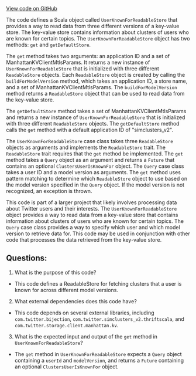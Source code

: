 [View code on GitHub](https://github.com/misbahsy/the-algorithm/src/scala/com/twitter/simclusters_v2/summingbird/stores/UserKnownForReadableStore.scala)

The code defines a Scala object called `UserKnownForReadableStore` that provides a way to read data from three different versions of a key-value store. The key-value store contains information about clusters of users who are known for certain topics. The `UserKnownForReadableStore` object has two methods: `get` and `getDefaultStore`. 

The `get` method takes two arguments: an application ID and a set of ManhattanKVClientMtlsParams. It returns a new instance of `UserKnownForReadableStore` that is initialized with three different `ReadableStore` objects. Each `ReadableStore` object is created by calling the `buildForModelVersion` method, which takes an application ID, a store name, and a set of ManhattanKVClientMtlsParams. The `buildForModelVersion` method returns a `ReadableStore` object that can be used to read data from the key-value store. 

The `getDefaultStore` method takes a set of ManhattanKVClientMtlsParams and returns a new instance of `UserKnownForReadableStore` that is initialized with three different `ReadableStore` objects. The `getDefaultStore` method calls the `get` method with a default application ID of "simclusters_v2". 

The `UserKnownForReadableStore` case class takes three `ReadableStore` objects as arguments and implements the `ReadableStore` trait. The `ReadableStore` trait requires that the `get` method be implemented. The `get` method takes a `Query` object as an argument and returns a `Future` that contains an optional `ClustersUserIsKnownFor` object. The `Query` case class takes a user ID and a model version as arguments. The `get` method uses pattern matching to determine which `ReadableStore` object to use based on the model version specified in the `Query` object. If the model version is not recognized, an exception is thrown. 

This code is part of a larger project that likely involves processing data about Twitter users and their interests. The `UserKnownForReadableStore` object provides a way to read data from a key-value store that contains information about clusters of users who are known for certain topics. The `Query` case class provides a way to specify which user and which model version to retrieve data for. This code may be used in conjunction with other code that processes the data retrieved from the key-value store.
## Questions: 
 1. What is the purpose of this code?
- This code defines a ReadableStore for fetching clusters that a user is known for across different model versions.

2. What external dependencies does this code have?
- This code depends on several external libraries, including `com.twitter.bijection`, `com.twitter.simclusters_v2.thriftscala`, and `com.twitter.storage.client.manhattan.kv`.

3. What is the expected input and output of the `get` method in `UserKnownForReadableStore`?
- The `get` method in `UserKnownForReadableStore` expects a `Query` object containing a `userId` and `modelVersion`, and returns a `Future` containing an optional `ClustersUserIsKnownFor` object.